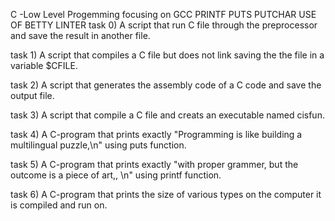C -Low Level Progemming focusing on
	GCC
	PRINTF
	PUTS
	PUTCHAR
	USE OF BETTY LINTER
task 0) A script that run C file through the preprocessor and save the result in another file.

task 1) A script that compiles a C file but does not link saving the the file in a variable $CFILE.

task 2) A script that generates the assembly code of a C code and save the output file.

task 3) A script that compile a C file and creats an executable named cisfun.

task 4) A C-program that prints exactly "Programming is like building a multilingual puzzle,\n" using puts function.

task 5) A C-program that prints exactly "with proper grammer, but the outcome is a piece of art,, \n" using printf function.

task 6) A C-program that prints the size of various types on the computer it is compiled and run on. 
